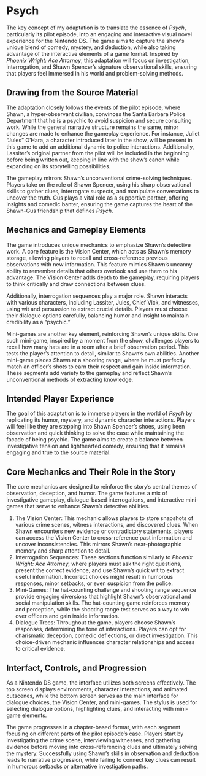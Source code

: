 # Psych

The key concept of my adaptation is to translate the essence of *Psych*, particularly its pilot episode, into an engaging and interactive visual novel experience for the Nintendo DS. The game aims to capture the show's unique blend of comedy, mystery, and deduction, while also taking advantage of the interactive elements of a game format. Inspired by *Phoenix Wright: Ace Attorney*, this adaptation will focus on investigation, interrogation, and Shawn Spencer’s signature observational skills, ensuring that players feel immersed in his world and problem-solving methods.

## Drawing from the Source Material

The adaptation closely follows the events of the pilot episode, where Shawn, a hyper-observant civilian, convinces the Santa Barbara Police Department that he is a psychic to avoid suspicion and secure consulting work. While the general narrative structure remains the same, minor changes are made to enhance the gameplay experience. For instance, Juliet “Jules” O’Hara, a character introduced later in the show, will be present in this game to add an additional dynamic to police interactions. Additionally, Lassiter’s original partner from the pilot will be included in the beginning before being written out, keeping in line with the show’s canon while expanding on its storytelling possibilities.

The gameplay mirrors Shawn’s unconventional crime-solving techniques. Players take on the role of Shawn Spencer, using his sharp observational skills to gather clues, interrogate suspects, and manipulate conversations to uncover the truth. Gus plays a vital role as a supportive partner, offering insights and comedic banter, ensuring the game captures the heart of the Shawn-Gus friendship that defines *Psych*.

## Mechanics and Gameplay Elements

The game introduces unique mechanics to emphasize Shawn’s detective work. A core feature is the Vision Center, which acts as Shawn’s memory storage, allowing players to recall and cross-reference previous observations with new information. This feature mimics Shawn’s uncanny ability to remember details that others overlook and use them to his advantage. The Vision Center adds depth to the gameplay, requiring players to think critically and draw connections between clues.

Additionally, interrogation sequences play a major role. Shawn interacts with various characters, including Lassiter, Jules, Chief Vick, and witnesses, using wit and persuasion to extract crucial details. Players must choose their dialogue options carefully, balancing humor and insight to maintain credibility as a “psychic.”

Mini-games are another key element, reinforcing Shawn’s unique skills. One such mini-game, inspired by a moment from the show, challenges players to recall how many hats are in a room after a brief observation period. This tests the player’s attention to detail, similar to Shawn’s own abilities. Another mini-game places Shawn at a shooting range, where he must perfectly match an officer’s shots to earn their respect and gain inside information. These segments add variety to the gameplay and reflect Shawn’s unconventional methods of extracting knowledge.

## Intended Player Experience

The goal of this adaptation is to immerse players in the world of *Psych* by replicating its humor, mystery, and dynamic character interactions. Players will feel like they are stepping into Shawn Spencer’s shoes, using keen observation and quick thinking to solve the case while maintaining the facade of being psychic. The game aims to create a balance between investigative tension and lighthearted comedy, ensuring that it remains engaging and true to the source material.


## Core Mechanics and Their Role in the Story

The core mechanics are designed to reinforce the story’s central themes of observation, deception, and humor. The game features a mix of investigative gameplay, dialogue-based interrogations, and interactive mini-games that serve to enhance Shawn’s detective abilities.

1. The Vision Center: This mechanic allows players to store snapshots of various crime scenes, witness interactions, and discovered clues. When Shawn encounters new evidence or contradictory statements, players can access the Vision Center to cross-reference past information and uncover inconsistencies. This mirrors Shawn’s near-photographic memory and sharp attention to detail.
2. Interrogation Sequences: These sections function similarly to *Phoenix Wright: Ace Attorney*, where players must ask the right questions, present the correct evidence, and use Shawn’s quick wit to extract useful information. Incorrect choices might result in humorous responses, minor setbacks, or even suspicion from the police.
3. Mini-Games: The hat-counting challenge and shooting range sequence provide engaging diversions that highlight Shawn’s observational and social manipulation skills. The hat-counting game reinforces memory and perception, while the shooting range test serves as a way to win over officers and gain inside information.
4. Dialogue Trees: Throughout the game, players choose Shawn’s responses, determining the tone of interactions. Players can opt for charismatic deception, comedic deflections, or direct investigation. This choice-driven mechanic influences character relationships and access to critical evidence.

## Interfact, Controls, and Progression
As a Nintendo DS game, the interface utilizes both screens effectively. The top screen displays environments, character interactions, and animated cutscenes, while the bottom screen serves as the main interface for dialogue choices, the Vision Center, and mini-games. The stylus is used for selecting dialogue options, highlighting clues, and interacting with mini-game elements.

The game progresses in a chapter-based format, with each segment focusing on different parts of the pilot episode’s case. Players start by investigating the crime scene, interviewing witnesses, and gathering evidence before moving into cross-referencing clues and ultimately solving the mystery. Successfully using Shawn’s skills in observation and deduction leads to narrative progression, while failing to connect key clues can result in humorous setbacks or alternative investigation paths.
